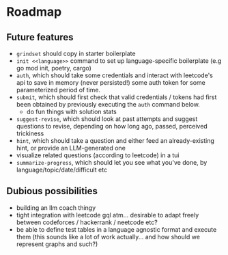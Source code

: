 # Roadmap

## Future features

- `grindset` should copy in starter boilerplate
- `init <<language>>` command to set up language-specific boilerplate (e.g go mod init, poetry, cargo)
- `auth`, which should take some credentials and interact with leetcode's api to save in memory (never persisted!) some auth token for some parameterized period of time.
- `submit`, which should first check that valid credentials / tokens had first been obtained by previously executing the `auth` command below.
  - do fun things with solution stats
- `suggest-revise`, which should look at past attempts and suggest questions to revise, depending on how long ago, passed, perceived trickiness
- `hint`, which should take a question and either feed an already-existing hint, or provide an LLM-generated one
- visualize related questions (according to leetcode) in a tui
- `summarize-progress`, which should let you see what you've done, by language/topic/date/difficult etc

## Dubious possibilities

- building an llm coach thingy
- tight integration with leetcode gql atm... desirable to adapt freely between codeforces / hackerrank / neetcode etc?
- be able to define test tables in a language agnostic format and execute them (this sounds like a lot of work actually... and how should we represent graphs and such?)
